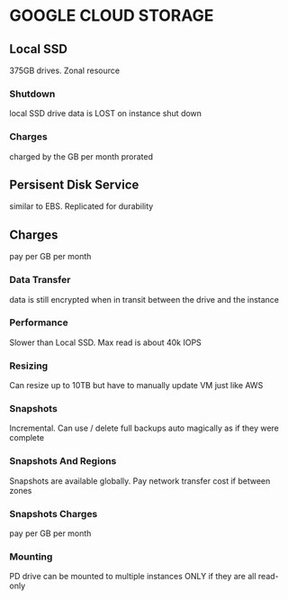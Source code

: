 # GOOGLE CLOUD STORAGE

## Local SSD
375GB drives. Zonal resource

### Shutdown
local SSD drive data is LOST on instance shut down

### Charges
charged by the GB per month prorated

## Persisent Disk Service
similar to EBS. Replicated for durability

## Charges
pay per GB per month

### Data Transfer
data is still encrypted when in transit between the drive and the instance

### Performance
Slower than Local SSD. Max read is about 40k IOPS

### Resizing
Can resize up to 10TB but have to manually update VM just like AWS

### Snapshots
Incremental. Can use / delete full backups auto magically as if they were
complete

### Snapshots And Regions
Snapshots are available globally. Pay network transfer cost if between zones

### Snapshots Charges
pay per GB per month

### Mounting
PD drive can be mounted to multiple instances ONLY if they are all read-only
